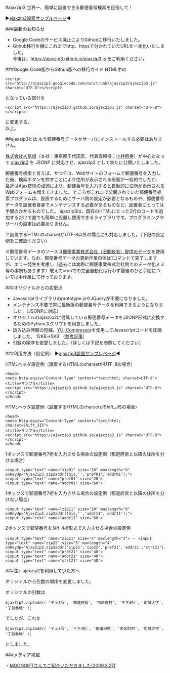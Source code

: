 #ajaxzip3
世界一、簡単に設置できる郵便番号検索を目指して！

▶[ajaxzip3設置サンプルページ](https://ajaxzip3.github.io/)◀

###最新のお知らせ

- Google Codeのサービス廃止によりGithubに移行いたしました。
- Github移行を機にこれまでhttp、httpsで分かれていたURLを一本化いたしました。  
今後は、https://ajaxzip3.github.io/ajaxzip3.js をご利用ください。

###Google Code版からGithub版への移行ガイド
HTML中の

    <script src="http://ajaxzip3.googlecode.com/svn/trunk/ajaxzip3/ajaxzip3.js" charset="UTF-8"></script>

となっている部分を

    <script src="https://ajaxzip3.github.io/ajaxzip3.js" charset="UTF-8"></script>

に変更する。  
以上。

##ajaxzip3とは
もう郵便番号データをサーバにインストールする必要はありません。

[株式会社人気組](https://ninkigumi.com)（本社：東京都千代田区、代表取締役：[小林照幸](https://plus.google.com/+小林照幸)）が中心となって [ajaxzip2](http://www.kawa.net/works/ajax/ajaxzip2/ajaxzip2.html) を JSONP に対応させ、ajaxzip3 として新たに公開いたしました。

郵便番号検索と言えば、かつては、Webサイトのフォームで郵便番号を入力した後、検索ボタンを押すことにより住所が表示される形態が一般的でしたが、 最近はAjax技術の浸透により、郵便番号を入力すると自動的に住所が表示されるWebフォームも増えてきました。 ところがこれまで公開されていた郵便番号検索プログラムは、設置するためにサーバ側の設定が必要となるものや、郵便番号データを設置者自身でメンテナンスする必要があるものなど、設置者にとっては手間のかかるものでした。 ajaxzip3は、既存のHTMLにたった2行のコードを追加するだけで誰でも簡単に設置し使用できるライブラリです。プログラミングやサーバの設定は必要ありません。

＃設置するHTMLのcharsetがUTF-8以外の場合にも対応しました。（下記の設定例をご確認ください）

＃郵便番号データのソースは[郵便事業株式会社（旧郵政省）提供のデータ](http://www.post.japanpost.jp/zipcode/download.html)を使用しています。なお、郵便番号データの更新作業自体は1コマンドで完了しますが、エラー発生を考慮し（過去には実際に郵便事業株式会社側でのデータ化ミス等の事例もあります）敢えてcronでの完全自動化は行わず最後のひと手間については手作業にて行っております。

###オリジナルからの変更点

- Javascriptライブラリのprototype.jsやJQueryが不要になりました。
- メンテナンス不要で常に最新版の郵便番号データを利用できるようになりました。（JSONPに対応）
- オリジナルのajaxzip2に付属している郵便番号データをJSONP形式に変換するためのPythonスクリプトを用意しました。
- 読み込み時間の短縮。[YUI Compressor](http://yui.github.io/yuicompressor/)を使用してJavascriptコードを圧縮しました。 12KB→5KB （[参考記事](http://www.julienlecomte.net/blog/2007/08/11/)）
- 引数の順序を変更しました。（詳しくは下記を参照してください）

###利用方法（設定例）
▶[ajaxzip3設置サンプルページ](https://ajaxzip3.github.io/)◀

HTMLヘッダ設定例（設置するHTMLのcharsetがUTF-8の場合）

    <head>
    <meta http-equiv="Content-Type" content="text/html; charset=UTF-8">
    <title>サンプル</title>
    <script src="https://ajaxzip3.github.io/ajaxzip3.js" charset="UTF-8"></script>
    </head>

HTMLヘッダ設定例（設置するHTMLのcharsetがShift_JISの場合）

    <head>
    <meta http-equiv="Content-Type" content="text/html; charset=Shift_JIS">
    <title>サンプル</title>
    <script src="https://ajaxzip3.github.io/ajaxzip3.js" charset="UTF-8"></script>
    </head>

1ボックスで郵便番号7桁を入力させる場合の設定例（都道府県と以降の住所を分ける場合）

    <input type="text" name="zip01" size="10" maxlength="8" onKeyUp="AjaxZip3.zip2addr(this,'','pref01','addr01');">
    <input type="text" name="pref01" size="20">
    <input type="text" name="addr01" size="60">

1ボックスで郵便番号7桁を入力させる場合の設定例（都道府県と以降の住所を分けない場合）

    <input type="text" name="zip11" size="10" maxlength="8" onKeyUp="AjaxZip3.zip2addr(this,'','addr11','addr11');">
    <input type="text" name="addr11" size="60">

2ボックスで郵便番号を3桁-4桁形式で入力させる場合の設定例

    <input type="text" name="zip21" size="4" maxlength="3"> － <input type="text" name="zip22" size="5" maxlength="4" onKeyUp="AjaxZip3.zip2addr('zip21','zip22','pref21','addr21','strt21');">
    <input type="text" name="pref21" size="40">
    <input type="text" name="addr21" size="40">
    <input type="text" name="strt21" size="40">

###注）ajaxzip2を利用していた方へ

オリジナルから引数の順序を変更しました。

オリジナルの引数は

    AjaxZip2.zip2addr( '〒上3桁', '都道府県', '市区町村', '〒下4桁', '町域大字', '丁目番地' );
でしたが、これを

    AjaxZip3.zip2addr( '〒上3桁', '〒下4桁', '都道府県', '市区町村', '町域大字', '丁目番地' );
としました。

###メディア掲載

・[MOONGIFTさんでご紹介いただきました(2009.3.27)](http://www.moongift.jp/2009/03/ajaxzip3/)

　　
